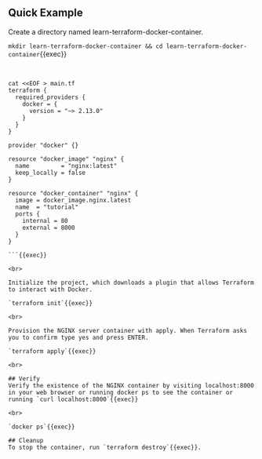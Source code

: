 ## Quick Example

Create a directory named learn-terraform-docker-container.

`mkdir learn-terraform-docker-container && cd learn-terraform-docker-container`{{exec}}

<br>

```
cat <<EOF > main.tf
terraform {
  required_providers {
    docker = {
      version = "~> 2.13.0"
    }
  }
}

provider "docker" {}

resource "docker_image" "nginx" {
  name         = "nginx:latest"
  keep_locally = false
}

resource "docker_container" "nginx" {
  image = docker_image.nginx.latest
  name  = "tutorial"
  ports {
    internal = 80
    external = 8000
  }
}

```{{exec}}

<br>

Initialize the project, which downloads a plugin that allows Terraform to interact with Docker.  

`terraform init`{{exec}}

<br>

Provision the NGINX server container with apply. When Terraform asks you to confirm type yes and press ENTER.  

`terraform apply`{{exec}}

<br>

## Verify
Verify the existence of the NGINX container by visiting localhost:8000 in your web browser or running docker ps to see the container or running `curl localhost:8000`{{exec}}

<br>

`docker ps`{{exec}}

## Cleanup
To stop the container, run `terraform destroy`{{exec}}.
